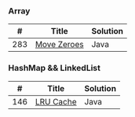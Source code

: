 ### Array
| # | Title | Solution |
|---| ----- | -------- |
| 283 | [Move Zeroes](https://github.com/HackBL/Leetcode/tree/main/Array/283.Move%20Zeros) | Java | 

### HashMap && LinkedList
| # | Title | Solution |
|---| ----- | -------- |
| 146 | [LRU Cache](https://github.com/HackBL/Leetcode/tree/main/HashMap%20%26%20LinkedList/146.LRU%20cache) | Java | 
